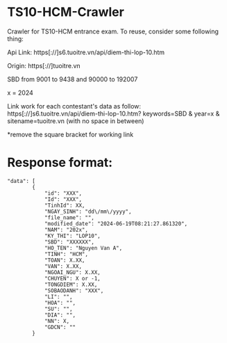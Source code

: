 # TS10-HCM-Crawler
Crawler for TS10-HCM entrance exam.
To reuse, consider some following thing:

Api Link: https[://]s6.tuoitre.vn/api/diem-thi-lop-10.htm 

Origin: https[://]tuoitre.vn

SBD from 9001 to 9438 and 90000 to 192007

x = 2024

Link work for each contestant's data as follow: https[://]s6.tuoitre.vn/api/diem-thi-lop-10.htm? keywords=SBD & year=x & sitename=tuoitre.vn (with no space in between)

*remove the square bracket for working link

# Response format:
```
"data": [
        {
            "id": "XXX",
            "Id": "XXX",
            "TinhId": XX,
            "NGAY_SINH": "dd\/mm\/yyyy",
            "file_name": "",
            "modified_date": "2024-06-19T08:21:27.861320",
            "NAM": "202x",
            "KY_THI": "LOP10",
            "SBD": "XXXXXX",
            "HO_TEN": "Nguyen Van A",
            "TINH": "HCM",
            "TOAN": X.XX,
            "VAN": X.XX,
            "NGOAI_NGU": X.XX,
            "CHUYEN": X or -1,
            "TONGDIEM": X.XX,
            "SOBAODANH": "XXX",
            "LI": "",
            "HOA": "",
            "SU": "",
            "DIA": "",
            "NN": X,
            "GDCN": ""
        }
```
